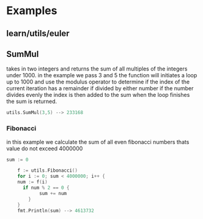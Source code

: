 # Examples

## learn/utils/euler

## SumMul
takes in two integers and returns the sum of all multiples of the integers under 1000. in the example we pass 3 and 5 the function will initiates a loop up to 1000 and use the modulus operator to determine if the index of the current iteration has a remainder if divided by either number if the number divides evenly the index is then added to the sum when the loop finishes the sum is returned.

```go
utils.SumMul(3,5) --> 233168
```

### Fibonacci

in this example we calculate the sum of all even fibonacci numbers thats value do not exceed 4000000
```go
sum := 0

	f := utils.Fibonacci() 
	for i := 0; sum < 4000000; i++ { 
    num := f(i)
	  if num % 2 == 0 {
			sum += num
		}
	}
	fmt.Println(sum) --> 4613732
```


